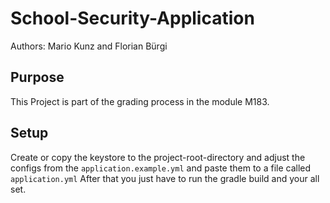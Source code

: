 # School-Security-Application

Authors: Mario Kunz and Florian Bürgi

## Purpose
This Project is part of the grading process in the module M183.

## Setup 
Create or copy the keystore to the project-root-directory and adjust the configs from the `application.example.yml` and paste them to a file called `application.yml`
After that you just have to run the gradle build and your all set.